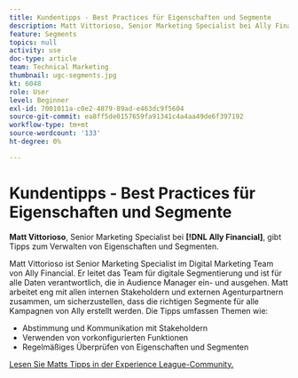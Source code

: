 ```yaml
---
title: Kundentipps - Best Practices für Eigenschaften und Segmente
description: Matt Vittorioso, Senior Marketing Specialist bei Ally Financial, gibt Tipps zum Verwalten von Eigenschaften und Segmenten.
feature: Segments
topics: null
activity: use
doc-type: article
team: Technical Marketing
thumbnail: ugc-segments.jpg
kt: 6048
role: User
level: Beginner
exl-id: 7001011a-c0e2-4879-89ad-e463dc9f5604
source-git-commit: ea8ff5de0157659fa91341c4a4aa49de6f397192
workflow-type: tm+mt
source-wordcount: '133'
ht-degree: 0%

---
```


# Kundentipps - Best Practices für Eigenschaften und Segmente

**Matt Vittorioso**, Senior Marketing Specialist bei **[!DNL Ally Financial]**, gibt Tipps zum Verwalten von Eigenschaften und Segmenten.

Matt Vittorioso ist Senior Marketing Specialist im Digital Marketing Team von Ally Financial. Er leitet das Team für digitale Segmentierung und ist für alle Daten verantwortlich, die in Audience Manager ein- und ausgehen. Matt arbeitet eng mit allen internen Stakeholdern und externen Agenturpartnern zusammen, um sicherzustellen, dass die richtigen Segmente für alle Kampagnen von Ally erstellt werden. Die Tipps umfassen Themen wie:

* Abstimmung und Kommunikation mit Stakeholdern
* Verwenden von vorkonfigurierten Funktionen
* Regelmäßiges Überprüfen von Eigenschaften und Segmenten

[Lesen Sie Matts Tipps in der Experience League-Community.](https://experienceleaguecommunities.adobe.com/t5/adobe-audience-manager-blogs/traits-and-segments-best-practices/ba-p/367729)
